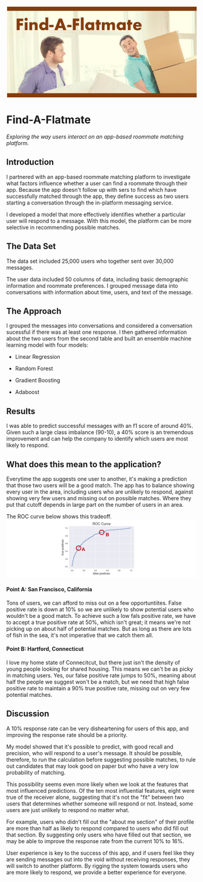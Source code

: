 ![Find-A-Flatmate](img/flatmatefinder.png?raw=true "Find-A-Flatmate")

# Find-A-Flatmate

_Exploring the way users interact on an app-based roommate matching platform._

## Introduction
I partnered with an app-based roommate matching platform to investigate what factors influence whether a user can find a roommate through their app. Because the app doesn't follow up with sers to find which have successfully matched through the app, they define success as two users starting a conversation through the in-platform messaging service. 

I developed a model that more effectively identifies whether a particular user will respond to a message. With this model, the platform can be more selective in recommending possible matches.

## The Data Set
The data set included 25,000 users who together sent over 30,000 messages.

The user data included 50 columns of data, including basic demographic information and roommate preferences. I grouped message data into conversations with information about time, users, and text of the message. 

## The Approach
I grouped the messages into conversations and considered a conversation sucessful if there was at least one response. I then gathered information about the two users from the second table and built an ensemble machine learning model with four models:

- Linear Regression

- Random Forest

- Gradient Boosting

- Adaboost

## Results
I was able to predict successful messages with an f1 score of around 40%. Given such a large class imbalance (90-10), a 40% score is an tremendous improvement and can help the company to identify which users are most likely to respond.

## What does this mean to the application?


Everytime the app suggests one user to another, it's making a prediction that those two users will be a good match. The app has to balance showing every user in the area, including users who are unlikely to respond, against showing very few users and missing out on possible matches. Where they put that cutoff depends in large part on the number of users in an area.

The ROC curve below shows this tradeoff. 
![ROC Curve](img/roc_curve_AB_temp.png?raw=true "ROC Curve")

#### Point A: San Francisco, California

Tons of users, we can afford to miss out on a few opportuntiites. False positive rate is down at 10% so we are unlikely to show potential users who wouldn't be a good match. To achieve such a low fals positive rate, we have to accept a true positive rate at 50%, which isn't great; it means we're not picking up on about half of potential matches. But as long as there are lots of fish in the sea, it's not imperative that we catch them all.

#### Point B: Hartford, Connecticut

I love my home state of Connecitcut, but there just isn't the density of young people looking for shared housing. This means we can't be as picky in matching users. Yes, our false positive rate jumps to 50%, meaning about half the people we suggest won't be a match, but we need that high false positive rate to maintain a 90% true positive rate, missing out on very few potential matches. 

## Discussion
A 10% response rate can be very disheartening for users of this app, and improving the response rate should be a priority.

My model showed that it's possible to predict, with good recall and precision, who will respond to a user's message. It should be possible, therefore, to run the calculation before suggesting possible matches, to rule out candidates that may look good on paper but who have a very low probability of matching.

This possibility seems even more likely when we look at the features that most influenced predictions. Of the ten most influential features, eight were true of the receiver alone, suggesting that it's not the "fit" between two users that determines whether someone will respond or not. Instead, some users are just unlikely to respond no matter what.

For example, users who didn't fill out the "about me section" of their profile are more than half as likely to respond compared to users who did fill out that section. By suggesting only users who have filled out that section, we may be able to improve the response rate from the current 10% to 16%.

User experience is key to the success of this app, and if users feel like they are sending messages out into the void without receiving responses, they will switch to another platform. By rigging the system towards users who are more likely to respond, we provide a better experience for everyone.
